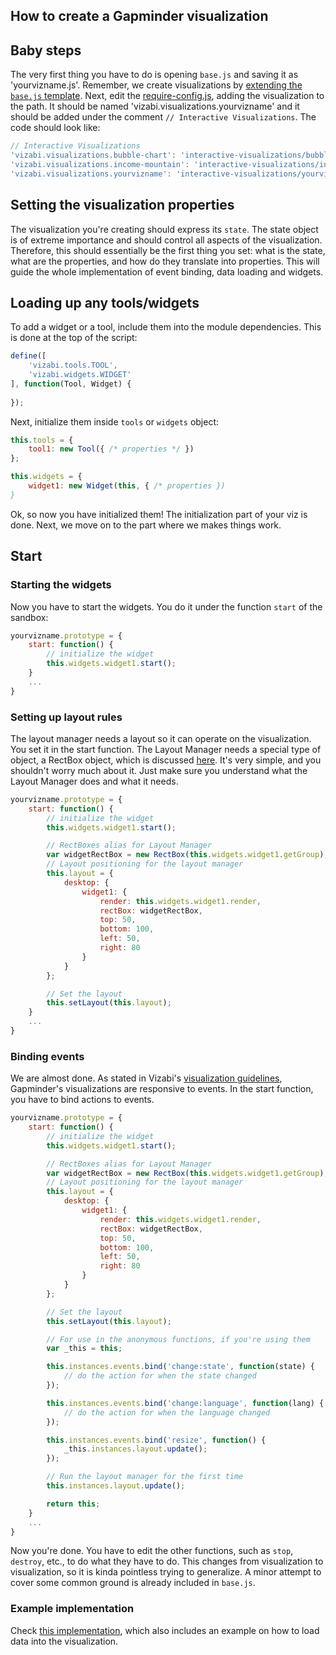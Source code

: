 How to create a Gapminder visualization
---------------------------------------

## Baby steps

The very first thing you have to do is opening `base.js` and saving it as 'yourvizname.js'. Remember, we create visualizations by [extending the `base.js` template](README.md). Next, edit the [require-config.js](../require-config.js), adding the visualization to the path. It should be named 'vizabi.visualizations.yourvizname' and it should be added under the comment `// Interactive Visualizations`. The code should look like:

```javascript
// Interactive Visualizations
'vizabi.visualizations.bubble-chart': 'interactive-visualizations/bubble-chart/bubble-chart',
'vizabi.visualizations.income-mountain': 'interactive-visualizations/income-mountain/income-mountain',
'vizabi.visualizations.yourvizname': 'interactive-visualizations/yourvizname/youtvizname',
```

## Setting the visualization properties

The visualization you're creating should express its `state`. The state object is of extreme importance and should control all aspects of the visualization. Therefore, this should essentially be the first thing you set: what is the state, what are the properties, and how do they translate into properties. This will guide the whole implementation of event binding, data loading and widgets.

## Loading up any tools/widgets

To add a widget or a tool, include them into the module dependencies. This is done at the top of the script:

```javascript
define([
    'vizabi.tools.TOOL',
    'vizabi.widgets.WIDGET'
], function(Tool, Widget) {
     
});
```

Next, initialize them inside `tools` or `widgets` object:

```javascript
this.tools = {
    tool1: new Tool({ /* properties */ })
};

this.widgets = {
    widget1: new Widget(this, { /* properties })
}
```

Ok, so now you have initialized them! The initialization part of your viz is done. Next, we move on to the part where we makes things work.

## Start

### Starting the widgets

Now you have to start the widgets. You do it under the function `start` of the sandbox:

```javascript
yourvizname.prototype = {
    start: function() {
        // initialize the widget
        this.widgets.widget1.start();
    }
    ...
}
```

### Setting up layout rules

The layout manager needs a layout so it can operate on the visualization. You set it in the start function. The Layout Manager needs a special type of object, a RectBox object, which is discussed [here](../base/svg/). It's very simple, and you shouldn't worry much about it. Just make sure you understand what the Layout Manager does and what it needs.

```javascript
yourvizname.prototype = {
    start: function() {
        // initialize the widget
        this.widgets.widget1.start();

        // RectBoxes alias for Layout Manager
        var widgetRectBox = new RectBox(this.widgets.widget1.getGroup);
        // Layout positioning for the layout manager
        this.layout = {
            desktop: {
                widget1: {
                    render: this.widgets.widget1.render,
                    rectBox: widgetRectBox,
                    top: 50,
                    bottom: 100,
                    left: 50,
                    right: 80
                }
            }
        };

        // Set the layout
        this.setLayout(this.layout);
    }
    ...
}
```

### Binding events

We are almost done. As stated in Vizabi's [visualization guidelines](README.md), Gapminder's visualizations are responsive to events. In the start function, you have to bind actions to events.

```javascript
yourvizname.prototype = {
    start: function() {
        // initialize the widget
        this.widgets.widget1.start();

        // RectBoxes alias for Layout Manager
        var widgetRectBox = new RectBox(this.widgets.widget1.getGroup);
        // Layout positioning for the layout manager
        this.layout = {
            desktop: {
                widget1: {
                    render: this.widgets.widget1.render,
                    rectBox: widgetRectBox,
                    top: 50,
                    bottom: 100,
                    left: 50,
                    right: 80
                }
            }
        };

        // Set the layout
        this.setLayout(this.layout);

        // For use in the anonymous functions, if you're using them
        var _this = this;

        this.instances.events.bind('change:state', function(state) {
            // do the action for when the state changed
        });

        this.instances.events.bind('change:language', function(lang) {
            // do the action for when the language changed
        });

        this.instances.events.bind('resize', function() {
            _this.instances.layout.update();
        });

        // Run the layout manager for the first time
        this.instances.layout.update();

        return this;
    }
    ...
}
```

Now you're done. You have to edit the other functions, such as `stop`, `destroy`, etc., to do what they have to do. This changes from visualization to visualization, so it is kinda pointless trying to generalize. A minor attempt to cover some common ground is already included in `base.js`.

### Example implementation

Check [this implementation](template.js), which also includes an example on how to load data into the visualization.